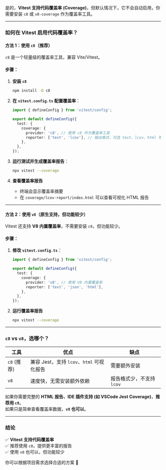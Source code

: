 是的，**Vitest 支持代码覆盖率 (Coverage)**，但默认情况下，它不会自动启用，你需要安装 `c8` 或 `v8-coverage` 作为覆盖率工具。

---

### **如何在 Vitest 启用代码覆盖率？**
#### **方法 1：使用 `c8`（推荐）**
`c8` 是一个轻量级的覆盖率工具，兼容 Vite/Vitest。

#### **步骤：**
1. **安装 `c8`**
   ```sh
   npm install -D c8
   ```

2. **在 `vitest.config.ts` 配置覆盖率**：
   ```ts
   import { defineConfig } from 'vitest/config';

   export default defineConfig({
     test: {
       coverage: {
         provider: 'c8', // 使用 c8 作为覆盖率工具
         reporter: ['text', 'lcov'], // 输出格式，可选 text、lcov、html 等
       },
     },
   });
   ```

3. **运行测试并生成覆盖率报告**：
   ```sh
   npx vitest --coverage
   ```

4. **查看覆盖率报告**
   - 终端会显示覆盖率摘要  
   - 在 `coverage/lcov-report/index.html` 可以查看可视化 HTML 报告  

---

#### **方法 2：使用 `v8`（原生支持，但功能较少）**
Vitest 还支持 **V8 内置覆盖率**，不需要安装 `c8`，但功能较少。

#### **步骤：**
1. **修改 `vitest.config.ts`**：
   ```ts
   import { defineConfig } from 'vitest/config';

   export default defineConfig({
     test: {
       coverage: {
         provider: 'v8', // 使用 V8 内置覆盖率
         reporter: ['text', 'json', 'html'],
       },
     },
   });
   ```

2. **运行覆盖率报告**
   ```sh
   npx vitest --coverage
   ```

---

### **`c8` vs `v8`，选哪个？**
| **工具**  | **优点** | **缺点** |
|-----------|---------|---------|
| `c8` (推荐) | 兼容 Jest，支持 `lcov`、`html` 可视化报告 | 需要额外安装 |
| `v8` | 速度快，无需安装额外依赖 | 报告格式少，不支持 `lcov` |

如果你需要完整的 **HTML 报告、IDE 插件支持 (如 VSCode Jest Coverage)**，**推荐用 `c8`**。  
如果只是简单查看覆盖率数据，**`v8` 也可以**。

---

### **结论**
✅ **Vitest 支持代码覆盖率**  
✅ 推荐使用 `c8`，提供更丰富的报告  
✅ 使用 `v8` 也可以，但功能较少  

你可以根据项目需求选择合适的方案 🚀